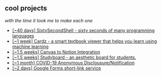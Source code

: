

<h2>cool projects</h2>
<i>with the time it took me to make each one</i>

<ul>
  
<li>
    <a href="//sixtysecondshell.srg.id.au"</a>[~40 days] SixtySecondShell - sixty seconds of many programming languages</a>
</li>

<li>
  <a href="//cardz.srg.id.au">[~1 week] Cardz - a smart textbook viewer that helps you learn using machine learning</a>
</li>

<li>
    <a href="//c2n.srg.id.au">[~1.5 weeks] Canvas to Notion Integration</a>
</li>

<li>
    <a href="//studyboard.srg.codes">[~1.5 weeks] Studyboard - an aesthetic board for students.</a>
</li>

<li>
    <a href="//covid-anonymous.herokuapp.com">[~1 month] COVID-19 Anonymous Disclousure/Notification</a>
</li>

<li>
    <a href="https://github.com/shaunakg/gforms-short-linking">[~2 days] Google Forms short-link service</a>
</li>

</ul>
